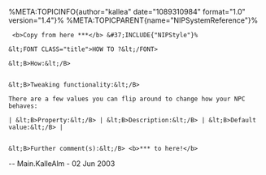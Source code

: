 %META:TOPICINFO{author=\"kallea\" date=\"1089310984\" format=\"1.0\"
version=\"1.4\"}% %META:TOPICPARENT{name=\"NIPSystemReference\"}%

     <b>Copy from here ***</b> &#37;INCLUDE{"NIPStyle"}%

    &lt;FONT CLASS="title">HOW TO ?&lt;/FONT>

    &lt;B>How:&lt;/B>


    &lt;B>Tweaking functionality:&lt;/B>

    There are a few values you can flip around to change how your NPC behaves:

    | &lt;B>Property:&lt;/B> | &lt;B>Description:&lt;/B> | &lt;B>Default value:&lt;/B> |


    &lt;B>Further comment(s):&lt;/B> <b>*** to here!</b> 

\-- Main.KalleAlm - 02 Jun 2003
